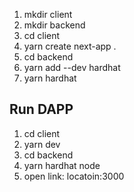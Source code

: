 1. mkdir client
2. mkdir backend
3. cd client
4. yarn create next-app .
5. cd backend
6. yarn add --dev hardhat
7. yarn hardhat


## Run DAPP
1. cd client
2. yarn dev
3. cd backend
4. yarn hardhat node
5. open link: locatoin:3000

